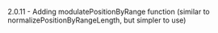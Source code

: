 2.0.11 - Adding modulatePositionByRange function (similar to normalizePositionByRangeLength, but simpler to use)
